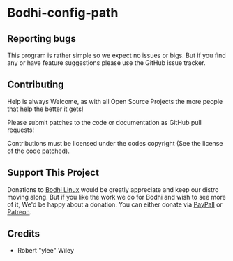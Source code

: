 # Bodhi-config-path

## Reporting bugs

This program is rather simple so we expect no issues or bigs. But if you find any or have feature suggestions please use the GitHub issue tracker.

## Contributing

Help is always Welcome, as with all Open Source Projects the more people that help the better it gets!

Please submit patches to the code or documentation as GitHub pull requests!

Contributions must be licensed under the codes copyright (See the license of the code patched).

## Support This Project

Donations to [Bodhi Linux](https://www.bodhilinux.com/donate/) would be greatly appreciate and keep our distro moving along. But if you like the work we do for Bodhi and wish to see more of it, We'd be happy about a donation. You can either donate via [PayPall](https://www.paypal.com/paypalme/rbtylee) or [Patreon](https://www.patreon.com/c/bodhilinux).

## Credits

* Robert "ylee" Wiley
